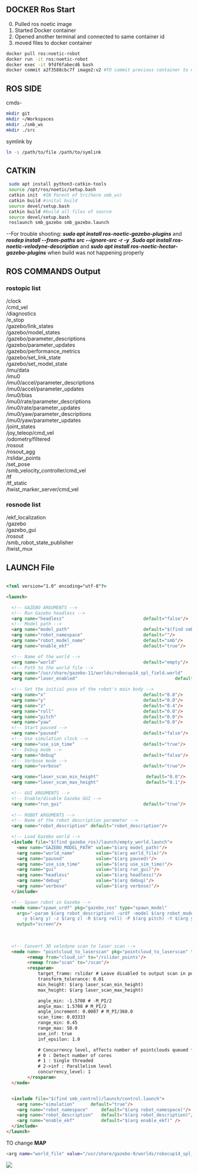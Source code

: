 ## DOCKER Ros Start
0. Pulled ros noetic image 
1. Started Docker container 
2. Opened another terminal and connected to same container id
3. moved files to docker container

```bash
docker pull ros:noetic-robot
docker run -it ros:noetic-robot
docker exec -it 9fdf6fabecd6 bash
docker commit a2f3588cbc7f image2:v2 #TO commit previous container to new 
```

## ROS SIDE

cmds-

```bash
mkdir git
mkdir ~/Workspaces
mkdir ./smb_ws
mkdir ./src
```

symlink by
```bash
ln -s /path/to/file /path/to/symlink
```

## CATKIN
```bash
 sudo apt install python3-catkin-tools
 source /opt/ros/noetic/setup.bash
 catkin init  #IN Parent of Src(here smb_ws)
 catkin build #inital build
 source devel/setup.bash
 catkin build #build all files of source
 source devel/setup.bash
 roslaunch smb_gazebo smb_gazebo.launch
```

--For trouble shooting: ***sudo apt install ros-noetic-gazebo-plugins*** and ***rosdep install --from-paths src --ignore-src -r -y*** ,***Sudo apt install ros-noetic-velodyne-description*** and 
***sudo apt install ros-noetic-hector-gazebo-plugins*** when build was not happening properly 


## ROS COMMANDS Output

### rostopic list

/clock <br>
/cmd_vel<br>
/diagnostics<br>
/e_stop<br>
/gazebo/link_states                             <br>
/gazebo/model_states<br>
/gazebo/parameter_descriptions<br>
/gazebo/parameter_updates<br>
/gazebo/performance_metrics<br>
/gazebo/set_link_state<br>
/gazebo/set_model_state<br>
/imu/data<br>
/imu0<br>
/imu0/accel/parameter_descriptions<br>
/imu0/accel/parameter_updates<br>
/imu0/bias<br>
/imu0/rate/parameter_descriptions<br>
/imu0/rate/parameter_updates<br>
/imu0/yaw/parameter_descriptions<br>
/imu0/yaw/parameter_updates<br>
/joint_states<br>
/joy_teleop/cmd_vel<br>
/odometry/filtered<br>
/rosout<br>
/rosout_agg<br>
/rslidar_points<br>
/set_pose<br>
/smb_velocity_controller/cmd_vel<br>
/tf<br>
/tf_static<br>
/twist_marker_server/cmd_vel<br>

### rosnode list

/ekf_localization<br>
/gazebo<br>
/gazebo_gui<br>
/rosout<br>
/smb_robot_state_publisher<br>
/twist_mux<br>


## LAUNCH File

```html

<?xml version="1.0" encoding="utf-8"?>

<launch>

  <!-- GAZEBO ARGUMENTS -->
  <!-- Run Gazebo headless -->
  <arg name="headless"                              default="false"/>
  <!-- Model path -->
  <arg name="model_path"                            default="$(find smb_gazebo)/"/>
  <arg name="robot_namespace"                       default=""/>
  <arg name="robot_model_name"                      default="smb"/>
  <arg name="enable_ekf"                            default="true"/>

  <!-- Name of the world -->
  <arg name="world"                                 default="empty"/>
  <!-- Path to the world file -->
  <arg name="/usr/share/gazebo-11/worlds/robocup14_spl_field.world"                            default="$(find smb_gazebo)/worlds/$(arg world).world"/>
  <arg name="laser_enabled"							            default="true"/>

  <!-- Set the initial pose of the robot's main body -->
  <arg name="x"                                     default="0.0"/>
  <arg name="y"                                     default="0.0"/>
  <arg name="z"                                     default="0.4"/>
  <arg name="roll"                                  default="0.0"/>
  <arg name="pitch"                                 default="0.0"/>
  <arg name="yaw"                                   default="0.0"/>
  <!-- Start paused -->
  <arg name="paused"                                default="false"/>
  <!-- Use simulation clock -->
  <arg name="use_sim_time"                          default="true"/>
  <!-- Debug mode -->
  <arg name="debug"                                 default="false"/>
  <!-- Verbose mode -->
  <arg name="verbose"                               default="true"/>

  <arg name="laser_scan_min_height"                  default="0.0"/>
  <arg name="laser_scan_max_height"                  default="0.1"/>

  <!-- GUI ARGUMENTS -->
  <!-- Enable/disable Gazebo GUI -->
  <arg name="run_gui"                               default="true"/>
  
  <!-- ROBOT ARGUMENTS -->
  <!-- Name of the robot description parameter -->
  <arg name="robot_description" default="robot_description"/>

  <!-- Load Gazebo world -->
  <include file="$(find gazebo_ros)/launch/empty_world.launch">
    <env name="GAZEBO_MODEL_PATH" value="$(arg model_path)"/>
    <arg name="world_name"        value="$(arg world_file)"/>
    <arg name="paused"            value="$(arg paused)"/>
    <arg name="use_sim_time"      value="$(arg use_sim_time)"/>
    <arg name="gui"               value="$(arg run_gui)"/>
    <arg name="headless"          value="$(arg headless)"/>
    <arg name="debug"             value="$(arg debug)"/>
    <arg name="verbose"           value="$(arg verbose)"/>
  </include>

  <!-- Spawn robot in Gazebo -->
  <node name="spawn_urdf" pkg="gazebo_ros" type="spawn_model"
    args="-param $(arg robot_description) -urdf -model $(arg robot_model_name) -x $(arg x)
      -y $(arg y) -z $(arg z) -R $(arg roll) -P $(arg pitch) -Y $(arg yaw)"
    output="screen"/>
    
    
    
  <!-- Convert 3D velodyne scan to laser scan -->
  <node name= "pointcloud_to_laserscan" pkg="pointcloud_to_laserscan" type="pointcloud_to_laserscan_node" if="$(arg laser_enabled)">
        <remap from="cloud_in" to="/rslidar_points"/>
        <remap from="scan" to="/scan"/>
        <rosparam>
            target_frame: rslidar # Leave disabled to output scan in pointcloud frame
            transform_tolerance: 0.01
            min_height: $(arg laser_scan_min_height)
            max_height: $(arg laser_scan_max_height)

            angle_min: -1.5708 # -M_PI/2
            angle_max: 1.5708 # M_PI/2
            angle_increment: 0.0087 # M_PI/360.0
            scan_time: 0.03333
            range_min: 0.45
            range_max: 50.0
            use_inf: true
            inf_epsilon: 1.0

            # Concurrency level, affects number of pointclouds queued for processing and number of threads used
            # 0 : Detect number of cores
            # 1 : Single threaded
            # 2->inf : Parallelism level
            concurrency_level: 1
        </rosparam>
  </node>


  <include file="$(find smb_control)/launch/control.launch">
    <arg name="simulation"      default="true"/>
    <arg name="robot_namespace"     default="$(arg robot_namespace)"/>
    <arg name="robot_description"   default="$(arg robot_description)"/>
    <arg name="enable_ekf"          default="$(arg enable_ekf)" />
  </include>
</launch>
```





TO change **MAP**

```bash
<arg name="world_file" value="/usr/share/gazebo-9/worlds/robocup14_spl_field.world"/>
```

<img src='./img_ros.jpg'>